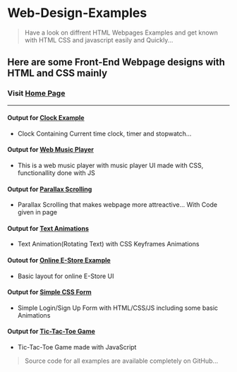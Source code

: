 # Web-Design-Examples
>Have a look on diffrent HTML Webpages Examples and get known with HTML CSS and javascript easily and Quickly...
## Here are some Front-End Webpage designs with HTML and CSS mainly

### Visit [Home Page](https://prince-jagani.github.io/Web-Design-Examples/)
***

#### Output for [Clock Example](https://prince-jagani.github.io/Web-Design-Examples/Clock%20Example/)
- Clock Containing Current time clock, timer and stopwatch...

#### Output for [Web Music Player](https://prince-jagani.github.io/Web-Design-Examples/Web%20Music%20Player/)
- This is a web music player with music player UI made with CSS, functionallity done with JS

#### Output for [Parallax Scrolling](https://prince-jagani.github.io/Web-Design-Examples/Parallax%20Scrolling/)
- Parallax Scrolling that makes webpage more attreactive... With Code given in page

#### Output for [Text Animations](https://prince-jagani.github.io/Web-Design-Examples/Text%20Animations)
- Text Animation(Rotating Text) with CSS Keyframes Animations

#### Outout for [Online E-Store Example](https://prince-jagani.github.io/Web-Design-Examples/School%20E-Store%20Example/)
- Basic layout for online E-Store UI

#### Output for [Simple CSS Form](https://prince-jagani.github.io/Web-Design-Examples/Simple%20CSS%20Form/form.html)
- Simple Login/Sign Up Form with HTML/CSS/JS including some basic Animations

#### Output for [Tic-Tac-Toe Game](https://prince-jagani.github.io/Web-Design-Examples/Tic-Tac-Toe/)
- Tic-Tac-Toe Game made with JavaScript

>
> Source code for all examples are available completely on GitHub...
